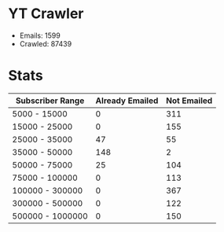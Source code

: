 # YT Crawler
- Emails: 1599
- Crawled: 87439

# Stats
| Subscriber Range  | Already Emailed | Not Emailed |
|-------|-------|-------|
| 5000 - 15000 | 0 | 311 |
| 15000 - 25000 | 0 | 155 |
| 25000 - 35000 | 47 | 55 |
| 35000 - 50000 | 148 | 2 |
| 50000 - 75000 | 25 | 104 |
| 75000 - 100000 | 0 | 113 |
| 100000 - 300000 | 0 | 367 |
| 300000 - 500000 | 0 | 122 |
| 500000 - 1000000 | 0 | 150 |
